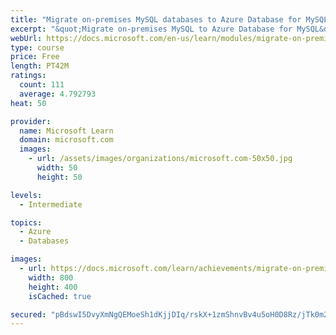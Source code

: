 ```yaml
---
title: "Migrate on-premises MySQL databases to Azure Database for MySQL"
excerpt: "&quot;Migrate on-premises MySQL to Azure Database for MySQL&quot;"
webUrl: https://docs.microsoft.com/en-us/learn/modules/migrate-on-premises-mysql-databases/
type: course
price: Free
length: PT42M
ratings:
  count: 111
  average: 4.792793
heat: 50

provider:
  name: Microsoft Learn
  domain: microsoft.com
  images:
    - url: /assets/images/organizations/microsoft.com-50x50.jpg
      width: 50
      height: 50

levels:
  - Intermediate

topics:
  - Azure
  - Databases

images:
  - url: https://docs.microsoft.com/learn/achievements/migrate-on-premises-mysql-databases-to-azure-database-for-mysql-social.png
    width: 800
    height: 400
    isCached: true

secured: "pBdswI5DvyXmNgQEMoeSh1dKjjDIq/rskX+1zmShnvBv4u5oH0D8Rz/jTk0m2r9m8mt38Y/JQhj2HqZtjsJn9cK+PAnnwocCNR0d14+P6lmbPoGvNdnBfKADai0ZSnA8rcD1hdzmclHhTQXrvk2zdchCG31ahTeYj0r8GJdE9xeG2k+N4OpilgdLLpPfv0QjkKByuVrxATFsSTfr4JPneF5EZkyWOcF+IDlm6ofsl7q+dfsTAGtfc0zFR9xoHrm13r2ZiWRAlgJ0hwzPNjqy7U3WQOfxFZ7u8RCslEKglMXZFz7y3UzJh27mwv9EAXFLzihB4z6PdCbVPLuvg768yAleI0FuCTQ9cEmZCyZjAkKUxpcWa6ZiAu2pfNBx0tU/FTPzdEgY+3Pkhq8sWodKmXD6ITrCM7vGSG8L9wYyGqg=;eJ/riqmiJNlf+pDeN6Q1Cw=="
---
```


